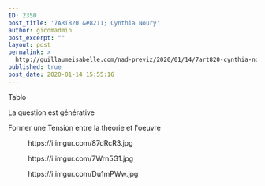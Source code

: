 ```yaml
---
ID: 2350
post_title: '7ART820 &#8211; Cynthia Noury'
author: gicomadmin
post_excerpt: ""
layout: post
permalink: >
  http://guillaumeisabelle.com/nad-previz/2020/01/14/7art820-cynthia-noury/
published: true
post_date: 2020-01-14 15:55:16
---
```

<!-- wp:paragraph -->

Tablo

<!-- /wp:paragraph -->

<!-- wp:paragraph -->

La question est générative

<!-- /wp:paragraph -->

<!-- wp:paragraph -->

Former une Tension entre la théorie et l'oeuvre

<!-- /wp:paragraph -->

<!-- wp:core-embed/imgur {"url":"https://i.imgur.com/87dRcR3.jpg","type":"rich","providerNameSlug":"imgur","className":""} --><figure class="wp-block-embed-imgur wp-block-embed is-type-rich is-provider-imgur">

<div class="wp-block-embed__wrapper">
  https://i.imgur.com/87dRcR3.jpg
</div></figure> 

<!-- /wp:core-embed/imgur -->

<!-- wp:core-embed/imgur {"url":"https://i.imgur.com/7Wrn5G1.jpg","type":"rich","providerNameSlug":"imgur","className":""} --><figure class="wp-block-embed-imgur wp-block-embed is-type-rich is-provider-imgur">

<div class="wp-block-embed__wrapper">
  https://i.imgur.com/7Wrn5G1.jpg
</div></figure> 

<!-- /wp:core-embed/imgur -->

<!-- wp:core-embed/imgur {"url":"https://i.imgur.com/Du1mPWw.jpg","type":"rich","providerNameSlug":"imgur","className":""} --><figure class="wp-block-embed-imgur wp-block-embed is-type-rich is-provider-imgur">

<div class="wp-block-embed__wrapper">
  https://i.imgur.com/Du1mPWw.jpg
</div></figure> 

<!-- /wp:core-embed/imgur -->